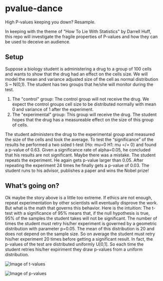 # pvalue-dance
High P-values keeping you down? Resample.

In keeping with the theme of "How To Lie With Statistics" by Darrell Huff, this repo will investigate the fragile properties of P-values and how they can be used to deceive an audience.

## Setup
Suppose a biology student is administering a drug to a group of 100 cells and wants to show that the drug had an effect on the cells size.  We will model the mean and variance adjusted size of the cell as normal distribution S ~ N(0,1).  The student has two groups that he/she will monitor during the test.  
  1. The "control" group:  The control group will not receive the drug.  We expect the control groups cell size to be distributed normally with mean 0 and variance of 1 after the experiment.  
  2. The "experimental" group:  This group will receive the drug.  The student hopes that the drug has a measureable effect on the size of this group of cells.

The student administers the drug to the experimental group and measured the size of the cells and took the average.  To test the “significance” of the results he performed a two sided t-test (Ho: mu=0 H1: mu =/= 0) and found a p-value of 0.63.  Given a significance rate of alpha=0.05, he concluded that his results are not significant.  Maybe there was a mistake.  The student repeats the experiment.   He again gets p-value larger than 0.05.  After repeating the experiment 24 times he finally gets a p-value of 0.03.   The student runs to his advisor, publishes a paper  and wins the Nobel prize!

## What’s going on?
Ok maybe the story above is a little too extreme.  If ethics are not enough, repeat experimentation by other scientists will eventually disprove the work.  But what is the math that governs this behavior. Here is the intuition:  The t-test  with a significance of 95% means that, if the null hypothesis is true, 95% of the samples the student takes will not be significant.  The number of times the student must retry his/her experiment is governed by a geometric distribution with parameter p=0.05.  The mean of this distribution is 20 and does not depend on the sample size.  So on average the student must retry his/her experiment 20 times before getting a significant result.  In fact, the p-values of the test are distributed uniformly U[0,1].  So each time the student retries his/her expiriment they draw p-values from a uniform distribution.

![Image of t-values](http://imgur.com/ALQSlR9)

![Image of p-values](http://imgur.com/OU7nh8O)
